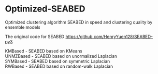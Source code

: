 # Optimized-SEABED
Optimized clustering algorithm SEABED in speed and clustering quality by ensemble models

The original code for SEABED https://github.com/HenryYuen128/SEABED-py3

KMBased - SEABED based on KMeans  
UNMZBased - SEABED based on unormalized Laplacian  
SYMBased - SEABED based on symmetric Laplacian  
RWBased - SEABED based on random-walk Laplacian  
